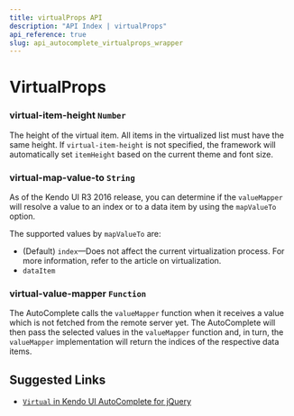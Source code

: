 ```yaml
---
title: virtualProps API
description: "API Index | virtualProps"
api_reference: true
slug: api_autocomplete_virtualprops_wrapper
---
```


# VirtualProps

### virtual-item-height `Number`

The height of the virtual item. All items in the virtualized list must have the same height. If `virtual-item-height` is not specified, the framework will automatically set `itemHeight` based on the current theme and font size.

### virtual-map-value-to `String`

As of the Kendo UI R3 2016 release, you can determine if the `valueMapper` will resolve a value to an index or to a data item by using the `mapValueTo` option.

The supported values by `mapValueTo` are:

* (Default) `index`&mdash;Does not affect the current virtualization process. For more information, refer to the article on virtualization.
* `dataItem`

### virtual-value-mapper `Function`

The AutoComplete calls the `valueMapper` function when it receives a value which is not fetched from the remote server yet. The AutoComplete will then pass the selected values in the `valueMapper` function and, in turn, the `valueMapper` implementation will return the indices of the respective data items.

## Suggested Links

* [`Virtual` in Kendo UI AutoComplete for jQuery](https://docs.telerik.com/kendo-ui/api/javascript/ui/autocomplete/configuration/virtual)
